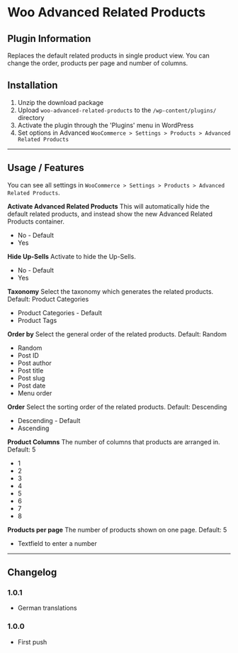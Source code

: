 # Woo Advanced Related Products

## Plugin Information

Replaces the default related products in single product view. You can change the order, products per page and number of columns.

## Installation

1. Unzip the download package
2. Upload `woo-advanced-related-products` to the `/wp-content/plugins/` directory
3. Activate the plugin through the 'Plugins' menu in WordPress
4. Set options in Advanced `WooCommerce > Settings > Products > Advanced Related Products`

***

## Usage / Features

You can see all settings in `WooCommerce > Settings > Products > Advanced Related Products`.

**Activate Advanced Related Products**
This will automatically hide the default related products, and instead show the new Advanced Related Products container.
* No - Default
* Yes

**Hide Up-Sells**
Activate to hide the Up-Sells.
* No - Default
* Yes

**Taxonomy**
Select the taxonomy which generates the related products. Default: Product Categories
* Product Categories - Default
* Product Tags

**Order by**
Select the general order of the related products. Default: Random
* Random
* Post ID
* Post author
* Post title
* Post slug
* Post date
* Menu order

**Order**
Select the sorting order of the related products. Default: Descending
* Descending - Default
* Ascending

**Product Columns**
The number of columns that products are arranged in. Default: 5
* 1
* 2
* 3
* 4
* 5
* 6
* 7
* 8

**Products per page**
The number of products shown on one page. Default: 5
* Textfield to enter a number

***

## Changelog

### 1.0.1
* German translations

### 1.0.0
* First push
